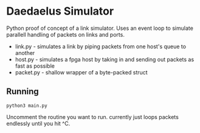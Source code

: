 # Daedaelus Simulator

Python proof of concept of a link simulator. Uses an event loop to simulate parallell handling of packets
on links and ports.

* link.py - simulates a link by piping packets from one host's queue to another
* host.py - simulates a fpga host by taking in and sending out packets as fast as possible
* packet.py - shallow wrapper of a byte-packed struct

## Running

    python3 main.py

Uncomment the routine you want to run. currently just loops packets endlessly until you hit ^C.
